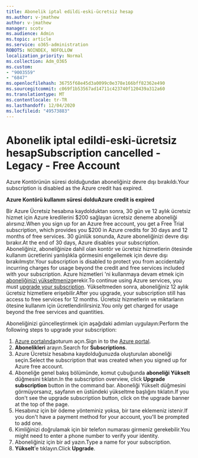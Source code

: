 ```yaml
---
title: Abonelik iptal edildi-eski-ücretsiz hesap
ms.author: v-jmathew
author: v-jmathew
manager: scotv
ms.audience: Admin
ms.topic: article
ms.service: o365-administration
ROBOTS: NOINDEX, NOFOLLOW
localization_priority: Normal
ms.collection: Adm_O365
ms.custom:
- "9003559"
- "6847"
ms.openlocfilehash: 36755f68e45d3a0099c0e378e166bff82362e490
ms.sourcegitcommit: c069f1b53567ad14711c423740f120439a312a60
ms.translationtype: MT
ms.contentlocale: tr-TR
ms.lasthandoff: 12/04/2020
ms.locfileid: "49573883"
---
```

# <a name="subscription-cancelled---legacy---free-account"></a><span data-ttu-id="877e5-102">Abonelik iptal edildi-eski-ücretsiz hesap</span><span class="sxs-lookup"><span data-stu-id="877e5-102">Subscription cancelled - Legacy - Free Account</span></span>

<span data-ttu-id="877e5-103">Azure Kontörünün süresi dolduğundan aboneliğiniz devre dışı bırakıldı.</span><span class="sxs-lookup"><span data-stu-id="877e5-103">Your subscription is disabled as the Azure credit has expired.</span></span>

<span data-ttu-id="877e5-104">**Azure Kontörü kullanım süresi doldu**</span><span class="sxs-lookup"><span data-stu-id="877e5-104">**Azure credit is expired**</span></span>

<span data-ttu-id="877e5-105">Bir Azure Ücretsiz hesabına kaydolduktan sonra, 30 gün ve 12 aylık ücretsiz hizmet için Azure kredilerini $200 sağlayan ücretsiz deneme aboneliği alırsınız.</span><span class="sxs-lookup"><span data-stu-id="877e5-105">When you sign up for an Azure free account, you get a Free Trial subscription, which provides you $200 in Azure credits for 30 days and 12 months of free services.</span></span> <span data-ttu-id="877e5-106">30 günlük sonunda, Azure aboneliğinizi devre dışı bırakır.</span><span class="sxs-lookup"><span data-stu-id="877e5-106">At the end of 30 days, Azure disables your subscription.</span></span> <span data-ttu-id="877e5-107">Aboneliğiniz, aboneliğinize dahil olan kontör ve ücretsiz hizmetlerin ötesinde kullanım ücretlerini yanlışlıkla görmesini engellemek için devre dışı bırakılmıştır.</span><span class="sxs-lookup"><span data-stu-id="877e5-107">Your subscription is disabled to protect you from accidentally incurring charges for usage beyond the credit and free services included with your subscription.</span></span> <span data-ttu-id="877e5-108">Azure hizmetleri 'ni kullanmaya devam etmek için [aboneliğinizi yükseltmeniz](https://docs.microsoft.com/azure/cost-management-billing/manage/upgrade-azure-subscription)gerekir.</span><span class="sxs-lookup"><span data-stu-id="877e5-108">To continue using Azure services, you must [upgrade your subscription](https://docs.microsoft.com/azure/cost-management-billing/manage/upgrade-azure-subscription).</span></span> <span data-ttu-id="877e5-109">Yükseltmeden sonra, aboneliğiniz 12 aylık ücretsiz hizmetlere erişebilir.</span><span class="sxs-lookup"><span data-stu-id="877e5-109">After you upgrade, your subscription still has access to free services for 12 months.</span></span> <span data-ttu-id="877e5-110">Ücretsiz hizmetlerin ve miktarların ötesine kullanım için ücretlendirilirsiniz.</span><span class="sxs-lookup"><span data-stu-id="877e5-110">You only get charged for usage beyond the free services and quantities.</span></span>

<span data-ttu-id="877e5-111">Aboneliğinizi güncelleştirmek için aşağıdaki adımları uygulayın:</span><span class="sxs-lookup"><span data-stu-id="877e5-111">Perform the following steps to upgrade your subscription:</span></span>

1. <span data-ttu-id="877e5-112">[Azure portalında](https://portal.azure.com/)oturum açın.</span><span class="sxs-lookup"><span data-stu-id="877e5-112">Sign in to the [Azure portal](https://portal.azure.com/).</span></span>
2. <span data-ttu-id="877e5-113">**Abonelikleri** arayın.</span><span class="sxs-lookup"><span data-stu-id="877e5-113">Search for **Subscriptions**.</span></span>
3. <span data-ttu-id="877e5-114">Azure Ücretsiz hesabına kaydolduğunuzda oluşturulan aboneliği seçin.</span><span class="sxs-lookup"><span data-stu-id="877e5-114">Select the subscription that was created when you signed up for Azure free account.</span></span>
4. <span data-ttu-id="877e5-115">Aboneliğe genel bakış bölümünde, komut çubuğunda **aboneliği Yükselt** düğmesini tıklatın.</span><span class="sxs-lookup"><span data-stu-id="877e5-115">In the subscription overview, click **Upgrade subscription** button in the command bar.</span></span> <span data-ttu-id="877e5-116">Aboneliği Yükselt düğmesini görmüyorsanız, sayfanın en üstündeki yükseltme başlığını tıklatın.</span><span class="sxs-lookup"><span data-stu-id="877e5-116">If you don't see the upgrade subscription button, click on the upgrade banner at the top of the page.</span></span>
5. <span data-ttu-id="877e5-117">Hesabınız için bir ödeme yönteminiz yoksa, bir tane eklemeniz istenir.</span><span class="sxs-lookup"><span data-stu-id="877e5-117">If you don't have a payment method for your account, you'll be prompted to add one.</span></span>
6. <span data-ttu-id="877e5-118">Kimliğinizi doğrulamak için bir telefon numarası girmeniz gerekebilir.</span><span class="sxs-lookup"><span data-stu-id="877e5-118">You might need to enter a phone number to verify your identity.</span></span>
7. <span data-ttu-id="877e5-119">Aboneliğiniz için bir ad yazın.</span><span class="sxs-lookup"><span data-stu-id="877e5-119">Type a name for your subscription.</span></span>
8. <span data-ttu-id="877e5-120">**Yükselt**'e tıklayın.</span><span class="sxs-lookup"><span data-stu-id="877e5-120">Click  **Upgrade**.</span></span>
